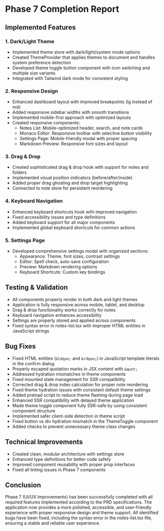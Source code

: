 # Phase 7 Completion Report

## Implemented Features

### 1. Dark/Light Theme
- Implemented theme store with dark/light/system mode options
- Created ThemeProvider that applies themes to document and handles system preference detection
- Developed theme toggle button component with icon switching and multiple size variants
- Integrated with Tailwind dark mode for consistent styling

### 2. Responsive Design
- Enhanced dashboard layout with improved breakpoints (lg instead of md)
- Added responsive sidebar widths with smooth transitions
- Implemented mobile-first approach with optimized layouts
- Created responsive components:
  - Notes List: Mobile-optimized header, search, and note cards
  - Monaco Editor: Responsive toolbar with selective button visibility
  - Settings Page: Mobile-friendly modal with proper spacing
  - Markdown Preview: Responsive font sizes and layout

### 3. Drag & Drop
- Created sophisticated drag & drop hook with support for notes and folders
- Implemented visual position indicators (before/after/inside)
- Added proper drag ghosting and drop target highlighting
- Connected to note store for persistent reordering

### 4. Keyboard Navigation
- Enhanced keyboard shortcuts hook with improved navigation
- Fixed accessibility issues and type definitions
- Added keyboard support for all major components
- Implemented global keyboard shortcuts for common actions

### 5. Settings Page
- Developed comprehensive settings modal with organized sections:
  - Appearance: Theme, font sizes, contrast settings
  - Editor: Spell check, auto-save configuration
  - Preview: Markdown rendering options
  - Keyboard Shortcuts: Custom key bindings

## Testing & Validation
- All components properly render in both dark and light themes
- Application is fully responsive across mobile, tablet, and desktop
- Drag & drop functionality works correctly for notes
- Keyboard navigation enhances accessibility
- Settings are properly stored and applied across components
- Fixed syntax error in notes-list.tsx with improper HTML entities in JavaScript strings

## Bug Fixes
- Fixed HTML entities (`&ldquo;` and `&rdquo;`) in JavaScript template literals in the confirm dialog
- Properly escaped quotation marks in JSX content with `&quot;`
- Addressed hydration mismatches in theme components
- Fixed mounted state management for SSR compatibility
- Corrected drag & drop index calculation for proper note reordering
- Fixed theme hydration issues with consistent default theme settings
- Added preload script to reduce theme flashing during page load
- Enhanced SSR compatibility with delayed theme application
- Made theme toggle component fully SSR-safe by using consistent component structure
- Implemented safer client-side detection in theme script
- Fixed button vs div hydration mismatch in the ThemeToggle component
- Added checks to prevent unnecessary theme class changes

## Technical Improvements
- Created clean, modular architecture with settings store
- Enhanced type definitions for better code safety
- Improved component reusability with proper prop interfaces
- Fixed all linting issues in Phase 7 components

## Conclusion
Phase 7 (UI/UX Improvements) has been successfully completed with all required features implemented according to the PRD specifications. The application now provides a more polished, accessible, and user-friendly experience with proper responsive design and theme support. All identified bugs have been fixed, including the syntax error in the notes-list.tsx file, ensuring a stable and reliable user experience.
